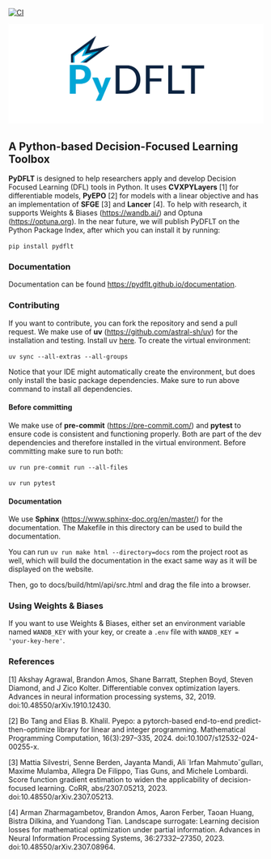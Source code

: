 [![CI](https://github.com/PyDFLT/PyDFLT/actions/workflows/CI.yml/badge.svg)](https://github.com/PyDFLT/PyDFLT/actions/workflows/CI.yml)

![alt text](https://github.com/PyDFLT/PyDFLT/blob/main/images/logo.png?raw=true)


## A Python-based Decision-Focused Learning Toolbox
**PyDFLT** is designed to help researchers apply and develop Decision Focused Learning (DFL) tools in Python. It uses **CVXPYLayers** [1] for differentiable models, **PyEPO** [2] for models with a linear objective and has an implementation of **SFGE** [3] and **Lancer** [4]. To help with research, it supports Weights & Biases (https://wandb.ai/) and Optuna (https://optuna.org).
In the near future, we will publish PyDFLT on the Python Package Index, after which you can install it by running:

`pip install pydflt`

### Documentation

Documentation can be found https://pydflt.github.io/documentation.

### Contributing
If you want to contribute, you can fork the repository and send a pull request. We make use of **uv** (https://github.com/astral-sh/uv) for the installation and testing. Install uv [here](https://docs.astral.sh/uv/getting-started/installation/). To create the virtual environment:

`uv sync --all-extras --all-groups`

Notice that your IDE might automatically create the environment, but does only install the basic package dependencies. Make sure to run above command to install all dependencies.

#### Before committing

We make use of **pre-commit** (https://pre-commit.com/) and **pytest** to ensure code is consistent and functioning properly. Both are part of the dev dependencies and therefore installed in the virtual environment. Before committing make sure to run both:

`uv run pre-commit run --all-files`

`uv run pytest`

#### Documentation

We use **Sphinx** (https://www.sphinx-doc.org/en/master/) for the documentation.  The Makefile in this directory can be used to build the documentation.

You can run `uv run make html --directory=docs` rom the project root as well, which will build the documentation in the exact same way as it will be displayed on the website.

Then, go to docs/build/html/api/src.html and drag the file into a browser.


### Using Weights & Biases
If you want to use Weights & Biases, either set an environment variable named `WANDB_KEY` with your key,
or create a `.env` file with `WANDB_KEY = 'your-key-here'`.


### References

[1] Akshay Agrawal, Brandon Amos, Shane Barratt, Stephen Boyd, Steven Diamond, and J Zico Kolter. Differentiable convex optimization layers. Advances in neural information processing systems, 32, 2019. doi:10.48550/arXiv.1910.12430.

[2] Bo Tang and Elias B. Khalil. Pyepo: a pytorch-based end-to-end predict-then-optimize library for linear and integer programming. Mathematical Programming Computation, 16(3):297–335, 2024. doi:10.1007/s12532-024-00255-x.

[3] Mattia Silvestri, Senne Berden, Jayanta Mandi, Ali ˙Irfan Mahmuto˘gulları, Maxime Mulamba, Allegra De Filippo, Tias Guns, and Michele Lombardi. Score function gradient estimation to widen the applicability of decision-focused learning. CoRR, abs/2307.05213, 2023. doi:10.48550/arXiv.2307.05213.

[4] Arman Zharmagambetov, Brandon Amos, Aaron Ferber, Taoan Huang, Bistra Dilkina, and Yuandong Tian. Landscape surrogate: Learning decision losses for mathematical optimization under partial information. Advances in Neural Information Processing Systems, 36:27332–27350, 2023. doi:10.48550/arXiv.2307.08964.
